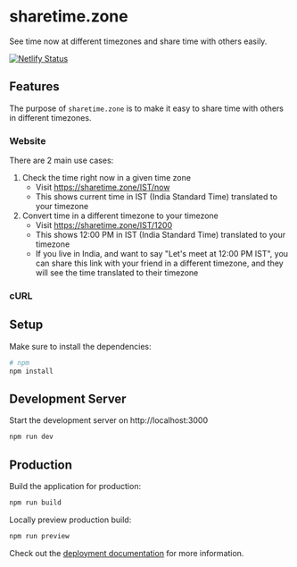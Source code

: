 # sharetime.zone 

See time now at different timezones and share time with others easily.

[![Netlify Status](https://api.netlify.com/api/v1/badges/2c5cf665-8d8e-4724-b676-c25d7913a5da/deploy-status)](https://app.netlify.com/sites/sharetime-zone/deploys)

## Features 
The purpose of `sharetime.zone` is to make it easy to share time with others in different timezones.

### Website 
There are 2 main use cases:  
1. Check the time right now in a given time zone
    - Visit https://sharetime.zone/IST/now 
    - This shows current time in IST (India Standard Time) translated to your timezone
2. Convert time in a different timezone to your timezone
    - Visit https://sharetime.zone/IST/1200 
    - This shows 12:00 PM in IST (India Standard Time) translated to your timezone 
    - If you live in India, and want to say "Let's meet at 12:00 PM IST", you can share this link with your friend in a different timezone, and they will see the time translated to their timezone


### cURL 


## Setup

Make sure to install the dependencies:

```bash
# npm
npm install
```

## Development Server

Start the development server on http://localhost:3000

```bash
npm run dev
```

## Production

Build the application for production:

```bash
npm run build
```

Locally preview production build:

```bash
npm run preview
```

Check out the [deployment documentation](https://nuxt.com/docs/getting-started/deployment) for more information.
